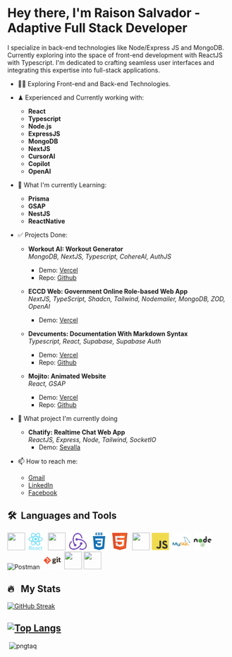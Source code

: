 


<h1>Hey there, I'm Raison Salvador - Adaptive Full Stack Developer</h1>

I specialize in back-end technologies like Node/Express JS and MongoDB. Currently exploring into the space of front-end development with ReactJS with Typescript. I'm dedicated to crafting seamless user interfaces and integrating this expertise into full-stack applications.

- 👨‍✈️ Exploring Front-end and Back-end Technologies.
- ♟ Experienced and Currently working with:
   
   - **React**
   - **Typescript**
   - **Node.js**
   - **ExpressJS**
   - **MongoDB**
   - **NextJS**
   - **CursorAI**
   - **Copilot**
   - **OpenAI**
   
- 🏫 What I'm currently Learning:

   - **Prisma**
   - **GSAP**
   - **NestJS**
   - **ReactNative**

- ✅ Projects Done:

   - **Workout AI: Workout Generator**
     <br> <i> MongoDB, NextJS, Typescript, CohereAI, AuthJS </i>
     
      - Demo: [Vercel](https://workout-ai-piqg.vercel.app/)
      - Repo: [Github](https://github.com/Pngtaq/workout_ai)
        
   - **ECCD Web: Government Online Role-based Web App**
     <br> <i> NextJS, TypeScript, Shadcn, Tailwind, Nodemailer, MongoDB, ZOD, OpenAI </i>

        - Demo: [Vercel](https://eccd.vercel.app)
          
   - **Devcuments: Documentation With Markdown Syntax**
     <br> <i> Typescript, React, Supabase, Supabase Auth </i>
     
      - Demo: [Vercel](https://documentation-three-psi.vercel.app/)
      - Repo: [Github](https://github.com/Pngtaq/documentation)
    
   - **Mojito: Animated Website**
     <br> <i> React, GSAP </i>
    
      - Demo: [Vercel](https://vercel.com/pngtaqs-projects/gsap)
      - Repo: [Github](https://github.com/Pngtaq/gsap)

- 📝 What project I'm currently doing

  - **Chatify: Realtime Chat Web App**
    <br> <i> ReactJS, Express, Node, Tailwind, SocketIO </i>
       - Demo: [Sevalla](https://realtime-chat-app-75n4k.sevalla.app/)

- 📫 How to reach me: &nbsp;

   - [Gmail](ronchan.dev@gmail.com)
   - [LinkedIn](https://www.linkedin.com/in/raisonsalvador/)
   - [Facebook](https://www.facebook.com/profile.php?id=61578506374853)


## 🛠 &nbsp;Languages and Tools

<p>

<img src="https://cdn.jsdelivr.net/gh/devicons/devicon/icons/typescript/typescript-original.svg" width="40" height="40"/>      
<img src="https://github.com/devicons/devicon/blob/master/icons/react/react-original-wordmark.svg" title="React" alt="React" width="40" height="40"/>&nbsp;
<img src="https://cdn.jsdelivr.net/gh/devicons/devicon/icons/nextjs/nextjs-original.svg" width="40" height="40"/>&nbsp;
<img src="https://github.com/devicons/devicon/blob/master/icons/redux/redux-original.svg" title="Redux" alt="Redux " width="40" height="40"/>&nbsp;
<img src="https://github.com/devicons/devicon/blob/master/icons/css3/css3-plain-wordmark.svg"  title="CSS3" alt="CSS" width="40" height="40"/>&nbsp;
<img src="https://github.com/devicons/devicon/blob/master/icons/html5/html5-original.svg" title="HTML5" alt="HTML" width="40" height="40"/>&nbsp;
<img src="https://cdn.jsdelivr.net/gh/devicons/devicon/icons/tailwindcss/tailwindcss-original-wordmark.svg" width="40" height="40"/>
<img src="https://github.com/devicons/devicon/blob/master/icons/javascript/javascript-original.svg" title="JavaScript" alt="JavaScript" width="40" height="40"/>&nbsp;
<img src="https://github.com/devicons/devicon/blob/master/icons/mysql/mysql-original-wordmark.svg" title="MySQL"  alt="MySQL" width="40" height="40"/>&nbsp;
<img src="https://github.com/devicons/devicon/blob/master/icons/nodejs/nodejs-original-wordmark.svg" title="NodeJS" alt="NodeJS" width="40" height="40"/>&nbsp;
<img src="https://www.vectorlogo.zone/logos/getpostman/getpostman-icon.svg" title="Postman"  alt="Postman" width="40" height="40"/>&nbsp;
<img src="https://github.com/devicons/devicon/blob/master/icons/git/git-original-wordmark.svg" title="Git" alt="Git" width="40" height="40"/>&nbsp;
<img src="https://cdn.jsdelivr.net/gh/devicons/devicon/icons/mongodb/mongodb-original.svg" width="40" height="40"/>
<img src="https://cdn.jsdelivr.net/gh/devicons/devicon/icons/visualstudio/visualstudio-plain.svg" width="40" height="40"/>

          
</p>

## 🔥 &nbsp; My Stats
[![GitHub Streak](http://github-readme-streak-stats.herokuapp.com?user=pngtaq&theme=transparent)](https://git.io/streak-stats)

[![Top Langs](https://github-readme-stats.vercel.app/api/top-langs/?username=pngtaq&layout=compact&theme=vision-friendly-light)](https://github.com/anuraghazra/github-readme-stats)
---
<p>&nbsp;<img align="center" src="https://github-readme-stats.vercel.app/api?username=pngtaq&show_icons=true&locale=en" alt="pngtaq" /></p>
